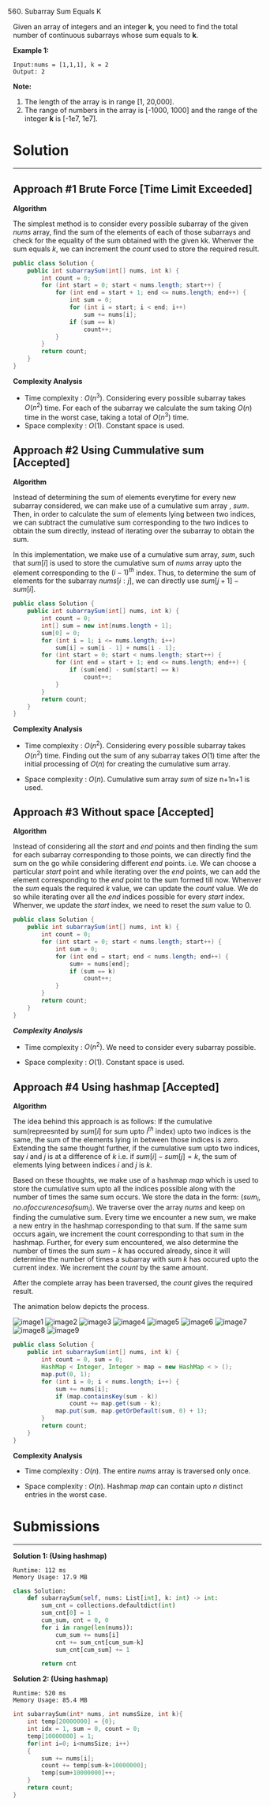 560. Subarray Sum Equals K

Given an array of integers and an integer **k**, you need to find the total number of continuous subarrays whose sum equals to **k**.

**Example 1:**
```
Input:nums = [1,1,1], k = 2
Output: 2
```

**Note:**
1. The length of the array is in range [1, 20,000].
1. The range of numbers in the array is [-1000, 1000] and the range of the integer **k** is [-1e7, 1e7].

# Solution
---
## Approach #1 Brute Force [Time Limit Exceeded]
**Algorithm**

The simplest method is to consider every possible subarray of the given $nums$ array, find the sum of the elements of each of those subarrays and check for the equality of the sum obtained with the given kk. Whenver the sum equals $k$, we can increment the $count$ used to store the required result.

```java
public class Solution {
    public int subarraySum(int[] nums, int k) {
        int count = 0;
        for (int start = 0; start < nums.length; start++) {
            for (int end = start + 1; end <= nums.length; end++) {
                int sum = 0;
                for (int i = start; i < end; i++)
                    sum += nums[i];
                if (sum == k)
                    count++;
            }
        }
        return count;
    }
}
```
**Complexity Analysis**

* Time complexity : $O(n^3)$. Considering every possible subarray takes $O(n^2)$ time. For each of the subarray we calculate the sum taking $O(n)$ time in the worst case, taking a total of $O(n^3)$ time.
* Space complexity : $O(1)$. Constant space is used.

## Approach #2 Using Cummulative sum [Accepted]
**Algorithm**

Instead of determining the sum of elements everytime for every new subarray considered, we can make use of a cumulative sum array , $sum$. Then, in order to calculate the sum of elements lying between two indices, we can subtract the cumulative sum corresponding to the two indices to obtain the sum directly, instead of iterating over the subarray to obtain the sum.

In this implementation, we make use of a cumulative sum array, $sum$, such that $sum[i]$ is used to store the cumulative sum of $nums$ array upto the element corresponding to the $(i-1)^{th}$ index. Thus, to determine the sum of elements for the subarray $nums[i:j]$, we can directly use $sum[j+1] - sum[i]$.

```java
public class Solution {
    public int subarraySum(int[] nums, int k) {
        int count = 0;
        int[] sum = new int[nums.length + 1];
        sum[0] = 0;
        for (int i = 1; i <= nums.length; i++)
            sum[i] = sum[i - 1] + nums[i - 1];
        for (int start = 0; start < nums.length; start++) {
            for (int end = start + 1; end <= nums.length; end++) {
                if (sum[end] - sum[start] == k)
                    count++;
            }
        }
        return count;
    }
}
```

**Complexity Analysis**

* Time complexity : $O(n^2)$. Considering every possible subarray takes $O(n^2)$ time. Finding out the sum of any subarray takes $O(1)$ time after the initial processing of $O(n)$ for creating the cumulative sum array.

* Space complexity : $O(n)$. Cumulative sum array $sum$ of size n+1n+1 is used.

## Approach #3 Without space [Accepted]
**Algorithm**

Instead of considering all the $start$ and $end$ points and then finding the sum for each subarray corresponding to those points, we can directly find the sum on the go while considering different $end$ points. i.e. We can choose a particular $start$ point and while iterating over the $end$ points, we can add the element corresponding to the $end$ point to the sum formed till now. Whenver the $sum$ equals the required $k$ value, we can update the $count$ value. We do so while iterating over all the $end$ indices possible for every $start$ index. Whenver, we update the $start$ index, we need to reset the $sum$ value to 0.

```java
public class Solution {
    public int subarraySum(int[] nums, int k) {
        int count = 0;
        for (int start = 0; start < nums.length; start++) {
            int sum = 0;
            for (int end = start; end < nums.length; end++) {
                sum+ = nums[end];
                if (sum == k)
                    count++;
            }
        }
        return count;
    }
}
```

***Complexity Analysis***
* Time complexity : $O(n^2)$. We need to consider every subarray possible.

* Space complexity : $O(1)$. Constant space is used.

## Approach #4 Using hashmap [Accepted]
**Algorithm**

The idea behind this approach is as follows: If the cumulative sum(repreesnted by $sum[i]$ for sum upto $i^{th}$ index) upto two indices is the same, the sum of the elements lying in between those indices is zero. Extending the same thought further, if the cumulative sum upto two indices, say $i$ and $j$ is at a difference of $k$ i.e. if $sum[i] − sum[j] = k$, the sum of elements lying between indices $i$ and $j$ is $k$.

Based on these thoughts, we make use of a hashmap $map$ which is used to store the cumulative sum upto all the indices possible along with the number of times the same sum occurs. We store the data in the form: $(sum_i, no. of occurences of sum_i)$. We traverse over the array $nums$ and keep on finding the cumulative sum. Every time we encounter a new sum, we make a new entry in the hashmap corresponding to that sum. If the same sum occurs again, we increment the count corresponding to that sum in the hashmap. Further, for every sum encountered, we also determine the number of times the sum $sum-k$ has occured already, since it will determine the number of times a subarray with sum $k$ has occured upto the current index. We increment the $count$ by the same amount.

After the complete array has been traversed, the $count$ gives the required result.

The animation below depicts the process.

![image1](img/560_1.png)
![image2](img/560_2.png)
![image3](img/560_3.png)
![image4](img/560_4.png)
![image5](img/560_5.png)
![image6](img/560_6.png)
![image7](img/560_7.png)
![image8](img/560_8.png)
![image9](img/560_9.png)

```java
public class Solution {
    public int subarraySum(int[] nums, int k) {
        int count = 0, sum = 0;
        HashMap < Integer, Integer > map = new HashMap < > ();
        map.put(0, 1);
        for (int i = 0; i < nums.length; i++) {
            sum += nums[i];
            if (map.containsKey(sum - k))
                count += map.get(sum - k);
            map.put(sum, map.getOrDefault(sum, 0) + 1);
        }
        return count;
    }
}
```

**Complexity Analysis**
* Time complexity : $O(n)$. The entire $nums$ array is traversed only once.

* Space complexity : $O(n)$. Hashmap $map$ can contain upto $n$ distinct entries in the worst case.

# Submissions
---
**Solution 1: (Using hashmap)**
```
Runtime: 112 ms
Memory Usage: 17.9 MB
```
```python
class Solution:
    def subarraySum(self, nums: List[int], k: int) -> int:
        sum_cnt = collections.defaultdict(int)
        sum_cnt[0] = 1
        cum_sum, cnt = 0, 0
        for i in range(len(nums)):
            cum_sum += nums[i]                       
            cnt += sum_cnt[cum_sum-k]
            sum_cnt[cum_sum] += 1    

        return cnt
```

**Solution 2: (Using hashmap)**
```
Runtime: 520 ms
Memory Usage: 85.4 MB
```
```c
int subarraySum(int* nums, int numsSize, int k){
    int temp[20000000] = {0};
    int idx = 1, sum = 0, count = 0;
    temp[10000000] = 1;
    for(int i=0; i<numsSize; i++)
    {
        sum += nums[i];
        count += temp[sum-k+10000000];
        temp[sum+10000000]++;
    }
    return count;
}
```
